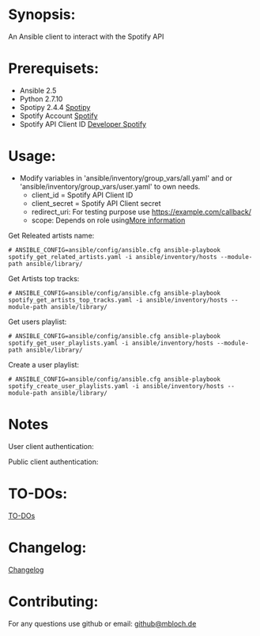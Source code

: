 # Synopsis:
An Ansible client to interact with the Spotify API

# Prerequisets:
* Ansible 2.5
* Python 2.7.10
* Spotipy 2.4.4 [Spotipy](https://github.com/plamere/spotipy)
* Spotify Account [Spotify](https://spotify.com)
* Spotify API Client ID [Developer Spotify](https://developer.spotify.com/dashboard/login)

# Usage:

* Modify variables in 'ansible/inventory/group_vars/all.yaml' and or 'ansible/inventory/group_vars/user.yaml'  to own needs.
  - client_id = Spotify API Client ID
  - client_secret = Spotify API Client secret
  - redirect_uri: For testing purpose use https://example.com/callback/
  - scope: Depends on role using[More information](https://developer.spotify.com/web-api/using-scopes/)

Get Releated artists name:
```
# ANSIBLE_CONFIG=ansible/config/ansible.cfg ansible-playbook spotify_get_related_artists.yaml -i ansible/inventory/hosts --module-path ansible/library/
```

Get Artists top tracks:
```
# ANSIBLE_CONFIG=ansible/config/ansible.cfg ansible-playbook spotify_get_artists_top_tracks.yaml -i ansible/inventory/hosts --module-path ansible/library/
```

Get users playlist:
```
# ANSIBLE_CONFIG=ansible/config/ansible.cfg ansible-playbook spotify_get_user_playlists.yaml -i ansible/inventory/hosts --module-path ansible/library/
```

Create a user playlist:
```
# ANSIBLE_CONFIG=ansible/config/ansible.cfg ansible-playbook spotify_create_user_playlists.yaml -i ansible/inventory/hosts --module-path ansible/library/
```

# Notes
User client authentication:

Public client authentication:

# TO-DOs:
[TO-DOs](./TODO.md)

# Changelog:
[Changelog](./CHANGELOG.md)

# Contributing:
For any questions use github or email: github@mbloch.de
